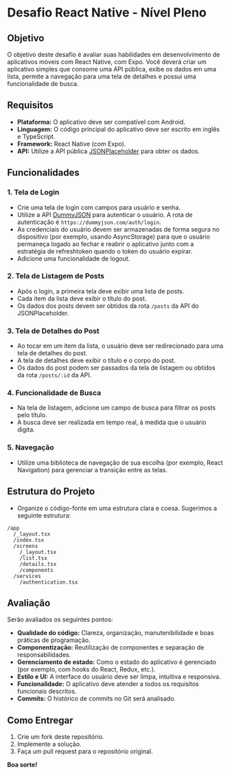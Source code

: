 
# Desafio React Native - Nível Pleno

## Objetivo

O objetivo deste desafio é avaliar suas habilidades em desenvolvimento de aplicativos móveis com React Native, com Expo. Você deverá criar um aplicativo simples que consome uma API pública, exibe os dados em uma lista, permite a navegação para uma tela de detalhes e possui uma funcionalidade de busca.

## Requisitos

- **Plataforma:** O aplicativo deve ser compatível com Android.
- **Linguagem:** O código principal do aplicativo deve ser escrito em inglês e TypeScript.
- **Framework:** React Native (com Expo).
- **API:** Utilize a API pública [JSONPlaceholder](https://jsonplaceholder.typicode.com/) para obter os dados.

## Funcionalidades

### 1. Tela de Login

- Crie uma tela de login com campos para usuário e senha.
- Utilize a API [DummyJSON](https://dummyjson.com/docs/auth) para autenticar o usuário. A rota de autenticação é `https://dummyjson.com/auth/login`.
- As credenciais do usuário devem ser armazenadas de forma segura no dispositivo (por exemplo, usando AsyncStorage) para que o usuário permaneça logado ao fechar e reabrir o aplicativo junto com a estratégia de refreshtoken quando o token do usuário expirar.
- Adicione uma funcionalidade de logout.

### 2. Tela de Listagem de Posts

- Após o login, a primeira tela deve exibir uma lista de posts.
- Cada item da lista deve exibir o título do post.
- Os dados dos posts devem ser obtidos da rota `/posts` da API do JSONPlaceholder.

### 3. Tela de Detalhes do Post

- Ao tocar em um item da lista, o usuário deve ser redirecionado para uma tela de detalhes do post.
- A tela de detalhes deve exibir o título e o corpo do post.
- Os dados do post podem ser passados da tela de listagem ou obtidos da rota `/posts/:id` da API.

### 4. Funcionalidade de Busca

- Na tela de listagem, adicione um campo de busca para filtrar os posts pelo título.
- A busca deve ser realizada em tempo real, à medida que o usuário digita.

### 5. Navegação

- Utilize uma biblioteca de navegação de sua escolha (por exemplo, React Navigation) para gerenciar a transição entre as telas.

## Estrutura do Projeto

- Organize o código-fonte em uma estrutura clara e coesa. Sugerimos a seguinte estrutura:

```
/app
  /_layout.tsx
  /index.tsx
  /screens
    /_layout.tsx
    /list.tsx
    /details.tsx
    /components
  /services
    /authentication.tsx
```

## Avaliação

Serão avaliados os seguintes pontos:

- **Qualidade do código:** Clareza, organização, manutenibilidade e boas práticas de programação.
- **Componentização:** Reutilização de componentes e separação de responsabilidades.
- **Gerenciamento de estado:** Como o estado do aplicativo é gerenciado (por exemplo, com hooks do React, Redux, etc.).
- **Estilo e UI:** A interface do usuário deve ser limpa, intuitiva e responsiva.
- **Funcionalidade:** O aplicativo deve atender a todos os requisitos funcionais descritos.
- **Commits:** O histórico de commits no Git será analisado.

## Como Entregar

1. Crie um fork deste repositório.
2. Implemente a solução.
3. Faça um pull request para o repositório original.

**Boa sorte!**
